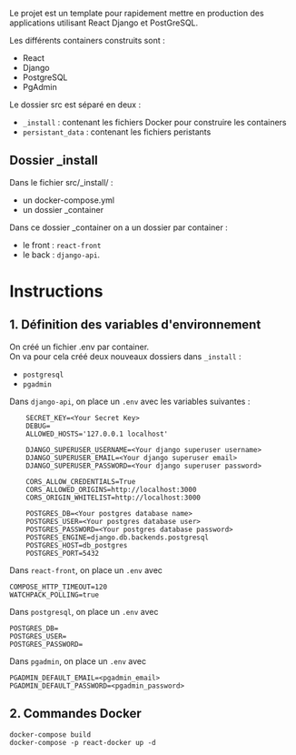 Le projet est un template pour rapidement mettre en production des applications utilisant React Django et PostGreSQL.

Les différents containers construits sont :

- React
- Django
- PostgreSQL
- PgAdmin

Le dossier src est séparé en deux :
- `_install` : contenant les fichiers Docker pour construire les containers
- `persistant_data` : contenant les fichiers peristants

## Dossier _install
Dans le fichier src/_install/ :  
- un docker-compose.yml 
- un dossier _container

Dans ce dossier _container on a un dossier par container :
- le front : `react-front`
- le back : `django-api`.

# Instructions

## 1. Définition des variables d'environnement

On créé un fichier .env par container.  
On va pour cela créé deux nouveaux dossiers dans `_install` :
- `postgresql`
- `pgadmin`

Dans `django-api`, on place un `.env` avec les variables suivantes :
```
    SECRET_KEY=<Your Secret Key>
    DEBUG=
    ALLOWED_HOSTS='127.0.0.1 localhost'
    
    DJANGO_SUPERUSER_USERNAME=<Your django superuser username>
    DJANGO_SUPERUSER_EMAIL=<Your django superuser email>
    DJANGO_SUPERUSER_PASSWORD=<Your django superuser password>
    
    CORS_ALLOW_CREDENTIALS=True
    CORS_ALLOWED_ORIGINS=http://localhost:3000
    CORS_ORIGIN_WHITELIST=http://localhost:3000
    
    POSTGRES_DB=<Your postgres database name>
    POSTGRES_USER=<Your postgres database user>
    POSTGRES_PASSWORD=<Your postgres database password>
    POSTGRES_ENGINE=django.db.backends.postgresql
    POSTGRES_HOST=db_postgres
    POSTGRES_PORT=5432
```

Dans `react-front`, on place un `.env` avec
```
COMPOSE_HTTP_TIMEOUT=120
WATCHPACK_POLLING=true
```

Dans `postgresql`, on place un `.env` avec
```
POSTGRES_DB=
POSTGRES_USER=
POSTGRES_PASSWORD=
```

Dans `pgadmin`, on place un `.env` avec
```
PGADMIN_DEFAULT_EMAIL=<pgadmin_email>
PGADMIN_DEFAULT_PASSWORD=<pgadmin_password>
```

## 2. Commandes Docker

`docker-compose build`  
`docker-compose -p react-docker up -d`
